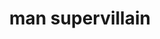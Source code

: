 ---
layout: smileys&emotion
title: man supervillain
emoji: man_supervillain
permalink: 🦹‍♂️.html
image: assets/img/3moji/man_supervillain.png
---